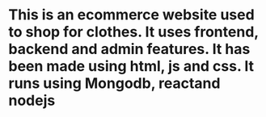 # This is an ecommerce website used to shop for clothes. It uses frontend, backend and admin features. It has been made using html, js and css. It runs using Mongodb, reactand nodejs
